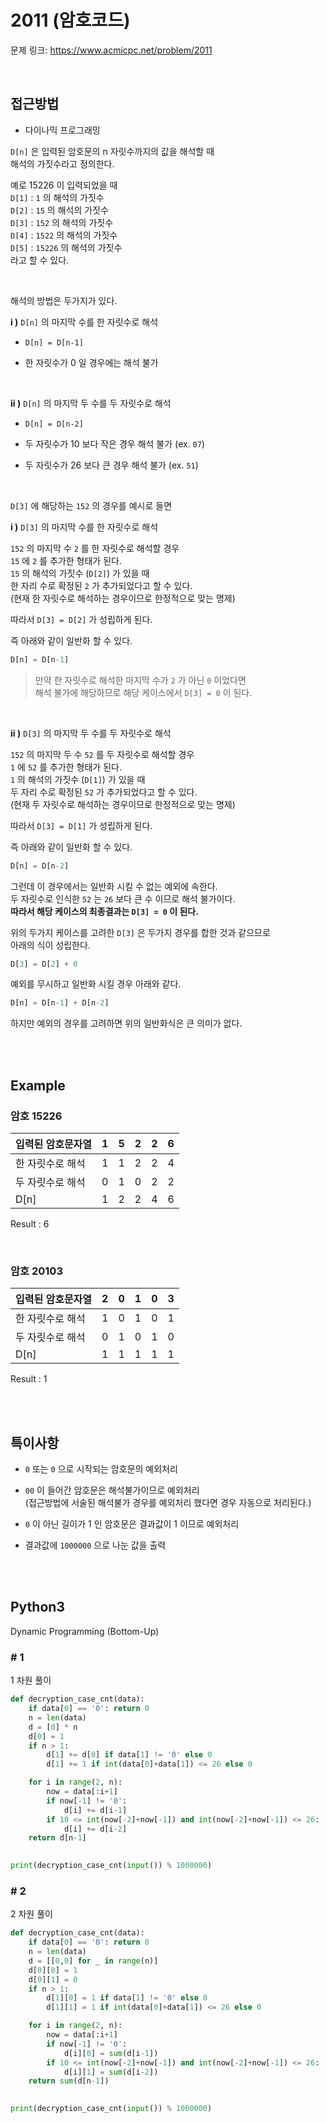# 2011 (암호코드)

문제 링크: <https://www.acmicpc.net/problem/2011>

<br>

## 접근방법

- 다이나믹 프로그래밍

`D[n]` 은 입력된 암호문의 n 자릿수까지의 값을 해석할 때  
해석의 가짓수라고 정의한다.  

예로 15226 이 입력되었을 때  
`D[1]` : `1` 의 해석의 가짓수  
`D[2]` : `15` 의 해석의 가짓수  
`D[3]` : `152` 의 해석의 가짓수  
`D[4]` : `1522` 의 해석의 가짓수  
`D[5]` : `15226` 의 해석의 가짓수  
라고 할 수 있다.  

<br>

해석의 방법은 두가지가 있다.  

**i )** `D[n]` 의 마지막 수를 한 자릿수로 해석  

- `D[n] = D[n-1]`

- 한 자릿수가 0 일 경우에는 해석 불가

<br>

**ii )** `D[n]` 의 마지막 두 수를 두 자릿수로 해석  

- `D[n] = D[n-2]`

- 두 자릿수가 10 보다 작은 경우 해석 불가 (ex. `07`)  

- 두 자릿수가 26 보다 큰 경우 해석 불가 (ex. `51`)

<br>

`D[3]` 에 해당하는 `152` 의 경우를 예시로 들면  

**i )** `D[3]` 의 마지막 수를 한 자릿수로 해석  

`152` 의 마지막 수 `2` 를 한 자릿수로 해석할 경우  
`15` 에 `2` 를 추가한 형태가 된다.  
`15` 의 해석의 가짓수 (`D[2]`) 가 있을 때  
한 자리 수로 확정된 `2` 가 추가되었다고 할 수 있다.  
(현재 한 자릿수로 해석하는 경우이므로 한정적으로 맞는 명제)  

따라서 `D[3] = D[2]` 가 성립하게 된다.  

즉 아래와 같이 일반화 할 수 있다.  

```python
D[n] = D[n-1]
```

> 만약 한 자릿수로 해석한 마지막 수가 `2` 가 아닌 `0` 이었다면  
해석 불가에 해당하므로 해당 케이스에서 `D[3] = 0` 이 된다.  

<br>

**ii )** `D[3]` 의 마지막 두 수를 두 자릿수로 해석  

`152` 의 마지막 두 수 `52` 를 두 자릿수로 해석할 경우  
`1` 에 `52` 를 추가한 형태가 된다.  
`1` 의 해석의 가짓수 (`D[1]`) 가 있을 때  
두 자리 수로 확정된 `52` 가 추가되었다고 할 수 있다.  
(현재 두 자릿수로 해석하는 경우이므로 한정적으로 맞는 명제)  

따라서 `D[3] = D[1]` 가 성립하게 된다.  

즉 아래와 같이 일반화 할 수 있다.  

```python
D[n] = D[n-2]
```

그런데 이 경우에서는 일반화 시킬 수 없는 예외에 속한다.  
두 자릿수로 인식한 `52` 는 `26` 보다 큰 수 이므로 해석 불가이다.  
**따라서 해당 케이스의 최종결과는 `D[3] = 0` 이 된다.**

위의 두가지 케이스를 고려한 `D[3]` 은 두가지 경우를 합한 것과 같으므로  
아래의 식이 성립한다. 

```python
D[3] = D[2] + 0
```

예외를 무시하고 일반화 시킬 경우 아래와 같다.  

```python
D[n] = D[n-1] + D[n-2]
```

하지만 예외의 경우를 고려하면 위의 일반화식은 큰 의미가 없다.  

<br><br>

## Example

### 암호 15226

| 입력된 암호문자열 | 1 | 5 | 2 | 2 | 6 |
|------------------|---|---|---|---|---|
| 한 자릿수로 해석 | 1 | 1 | 2 | 2 | 4 |
| 두 자릿수로 해석 | 0 | 1 | 0 | 2 | 2 |
| D[n]             | 1 | 2 | 2 | 4 | 6 |

Result : 6

<br>

### 암호 20103

| 입력된 암호문자열 | 2 | 0 | 1 | 0 | 3 |
|-------------------|---|---|---|---|---|
| 한 자릿수로 해석  | 1 | 0 | 1 | 0 | 1 |
| 두 자릿수로 해석  | 0 | 1 | 0 | 1 | 0 |
| D[n]              | 1 | 1 | 1 | 1 | 1 |

Result : 1

<br><br>

## 특이사항

- `0` 또는 `0` 으로 시작되는 암호문의 예외처리

- `00` 이 들어간 암호문은 해석불가이므로 예외처리  
(접근방법에 서술된 해석불가 경우를 예외처리 했다면 경우 자동으로 처리된다.)

- `0` 이 아닌 길이가 1 인 암호문은 결과값이 1 이므로 예외처리

- 결과값에 `1000000` 으로 나눈 값을 출력

<br><br>

## Python3

Dynamic Programming (Bottom-Up)

### \# 1

1 차원 풀이

```python
def decryption_case_cnt(data):
    if data[0] == '0': return 0
    n = len(data)
    d = [0] * n
    d[0] = 1
    if n > 1:
        d[1] += d[0] if data[1] != '0' else 0 
        d[1] += 1 if int(data[0]+data[1]) <= 26 else 0

    for i in range(2, n):
        now = data[:i+1]
        if now[-1] != '0':
            d[i] += d[i-1]
        if 10 <= int(now[-2]+now[-1]) and int(now[-2]+now[-1]) <= 26:
            d[i] += d[i-2]
    return d[n-1]
    

print(decryption_case_cnt(input()) % 1000000)
```

### \# 2

2 차원 풀이

```python
def decryption_case_cnt(data):
    if data[0] == '0': return 0
    n = len(data)
    d = [[0,0] for _ in range(n)]
    d[0][0] = 1
    d[0][1] = 0
    if n > 1:
        d[1][0] = 1 if data[1] != '0' else 0
        d[1][1] = 1 if int(data[0]+data[1]) <= 26 else 0

    for i in range(2, n):
        now = data[:i+1]
        if now[-1] != '0':
            d[i][0] = sum(d[i-1])
        if 10 <= int(now[-2]+now[-1]) and int(now[-2]+now[-1]) <= 26:
            d[i][1] = sum(d[i-2])
    return sum(d[n-1])
    

print(decryption_case_cnt(input()) % 1000000)
```
